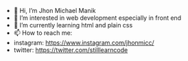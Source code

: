- 👋 Hi, I’m Jhon Michael Manik
- 👀 I’m interested in web development especially in front end
- 🌱 I’m currently learning html and plain css
- 📫 How to reach me:
- instagram: https://www.instagram.com/jhonmicc/
- twitter: https://twitter.com/stilllearncode

<!---
jhonmicc/jhonmicc is a ✨ special ✨ repository because its `README.md` (this file) appears on your GitHub profile.
You can click the Preview link to take a look at your changes.
--->
